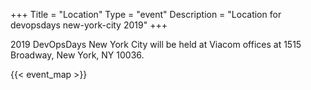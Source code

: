 +++
Title = "Location"
Type = "event"
Description = "Location for devopsdays new-york-city 2019"
+++

2019 DevOpsDays New York City will be held at Viacom offices at 1515 Broadway, New York, NY 10036.

{{< event_map >}}
